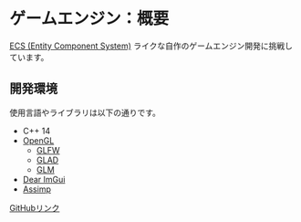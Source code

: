 # ゲームエンジン：概要
[ECS (Entity Component System)](https://en.wikipedia.org/wiki/Entity_component_system) ライクな自作のゲームエンジン開発に挑戦しています。

## 開発環境
使用言語やライブラリは以下の通りです。
- C++ 14
- [OpenGL](https://www.opengl.org//)
  - [GLFW](https://www.glfw.org)
  - [GLAD](https://github.com/Dav1dde/glad)
  - [GLM](https://github.com/g-truc/glm)
- [Dear ImGui](https://github.com/ocornut/imgui)
- [Assimp](https://github.com/assimp/assimp)

[GitHubリンク](https://github.com/namo02268/Kikurage)
